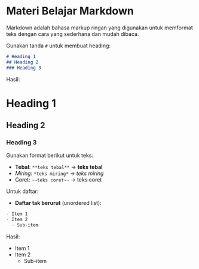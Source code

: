 # Materi Belajar Markdown

Markdown adalah bahasa markup ringan yang digunakan untuk memformat teks dengan cara yang sederhana dan mudah dibaca.

Gunakan tanda `#` untuk membuat heading:
```markdown
# Heading 1
## Heading 2
### Heading 3
```
Hasil:
# Heading 1
## Heading 2
### Heading 3

Gunakan format berikut untuk teks:
- **Tebal**: `**teks tebal**` → **teks tebal**
- *Miring*: `*teks miring*` → *teks miring*
- ~~Coret~~: `~~teks coret~~` → ~~teks coret~~


Untuk daftar:
- **Daftar tak berurut** (unordered list):
```markdown
- Item 1
- Item 2
  - Sub-item
```
Hasil:
- Item 1
- Item 2
  - Sub-item
